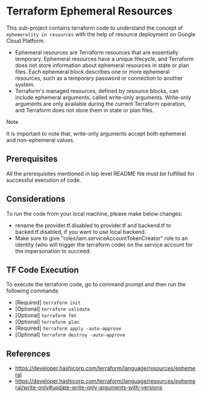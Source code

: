 # Terraform Ephemeral Resources
This sub-project contains terraform code to understand the concept of `ephemerality in resources` with the help of resource deployment on Google Cloud Platform.

- Ephemeral resources are Terraform resources that are essentially temporary. Ephemeral resources have a unique lifecycle, and Terraform does not store information about ephemeral resources in state or plan files. Each ephemeral block describes one or more ephemeral resources, such as a temporary password or connection to another system.
- Terraform's managed resources, defined by resource blocks, can include ephemeral arguments, called write-only arguments. Write-only arguments are only available during the current Terraform operation, and Terraform does not store them in state or plan files.

> [!NOTE]
> It is important to note that, write-only arguments accept both ephemeral and non-ephemeral values.

## Prerequisites
All the prerequisites mentioned in top level README file must be fulfilled for successful execution of code.

## Considerations
To run the code from your local machine, please make below changes:
- rename the provider.tf.disabled to provider.tf and backend.tf to backed.tf.disabled, if you want to use local backend.
- Make sure to give "roles/iam.serviceAccountTokenCreator" role to an identity (who will trigger the terraform code) on the service account for the impersonation to succeed.

## TF Code Execution
To execute the terraform code, go to command prompt and then run the following commands:

-   [Required] `terraform init`
-   [Optional] `terraform validate`
-   [Optional] `terraform fmt`
-   [Optional] `terraform plan`
-   [Required] `terraform apply -auto-approve`
-   [Optional] `terraform destroy -auto-approve`

## References
- https://developer.hashicorp.com/terraform/language/resources/ephemeral
- https://developer.hashicorp.com/terraform/language/resources/ephemeral/write-only#update-write-only-arguments-with-versions
